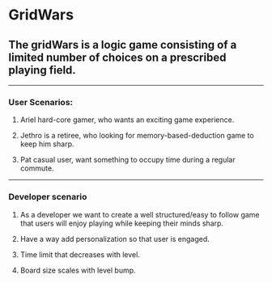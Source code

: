 # GridWars

## The gridWars is a logic game consisting of a limited number of choices on a prescribed playing field.
---

### User Scenarios:

1. Ariel hard-core gamer, who wants an exciting game experience.

2. Jethro is a retiree, who looking for memory-based-deduction game to keep him sharp.

3. Pat casual user, want something to occupy time during a regular commute.
---

### Developer scenario

1. As a developer we want to create a well structured/easy to follow game that users will enjoy playing while keeping their minds sharp.

2. Have a way add personalization so that user is engaged.

3. Time limit that decreases with level.

4. Board size scales with level bump.


